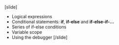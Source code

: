 [slide]
* Logical expressions
* Conditional statements: **if**, **if-else** and **if-else-if-…**
* Series of if-else conditions
* Variable scope
* Using the debugger
[/slide]